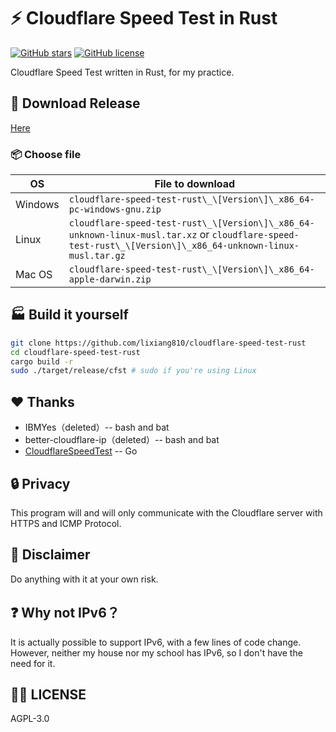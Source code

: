 # ⚡ Cloudflare Speed Test in Rust

[![GitHub stars](https://img.shields.io/github/stars/lixiang810/cloudflare-speed-test-rust?style=for-the-badge)](https://github.com/lixiang810/cloudflare-speed-test-rust/stargazers) [![GitHub license](https://img.shields.io/github/license/lixiang810/cloudflare-speed-test-rust?style=for-the-badge)](https://github.com/lixiang810/cloudflare-speed-test-rust/blob/main/LICENSE)

Cloudflare Speed Test written in Rust, for my practice.

## 🔖 Download Release

[Here](https://github.com/lixiang810/cloudflare-speed-test-rust/releases/)

### 📦 Choose file

| OS      | File to download                                                                                                                                           |
| ------- | ---------------------------------------------------------------------------------------------------------------------------------------------------------- |
| Windows | `cloudflare-speed-test-rust\_\[Version\]\_x86_64-pc-windows-gnu.zip`                                                                                       |
| Linux   | `cloudflare-speed-test-rust\_\[Version\]\_x86_64-unknown-linux-musl.tar.xz` or `cloudflare-speed-test-rust\_\[Version\]\_x86_64-unknown-linux-musl.tar.gz` |
| Mac OS  | `cloudflare-speed-test-rust\_\[Version\]\_x86_64-apple-darwin.zip`                                                                                         |

## 🏭 Build it yourself

```bash
git clone https://github.com/lixiang810/cloudflare-speed-test-rust
cd cloudflare-speed-test-rust
cargo build -r
sudo ./target/release/cfst # sudo if you're using Linux
```

## ❤️ Thanks

- IBMYes（deleted）-- bash and bat
- better-cloudflare-ip（deleted）-- bash and bat
- [CloudflareSpeedTest](https://github.com/XIU2/CloudflareSpeedTest) -- Go

## 🔒 Privacy

This program will and will only communicate with the Cloudflare server with HTTPS and ICMP Protocol.

## 🤯 Disclaimer

Do anything with it at your own risk.

## ❓ Why not IPv6？

It is actually possible to support IPv6, with a few lines of code change. However, neither my house nor my school has IPv6, so I don't have the need for it.

## 🧑‍🏭 LICENSE

AGPL-3.0
